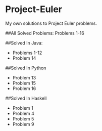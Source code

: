# Project-Euler
My own solutions to Project Euler problems. 

##All Solved Problems:
Problems 1-16
 
##Solved In Java:
 - Problems 1-12
 - Problem 14

##Solved In Python
 - Problem 13
 - Problem 15
 - Problem 16

##Solved In Haskell
 - Problem 1
 - Problem 4
 - Problem 5
 - Problem 9
